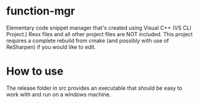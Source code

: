 # function-mgr 
Elementary code snippet manager that's created using Visual C++ (VS CLI Project.) 
Resx files and all other project files are NOT included. This project requires a complete rebuild from cmake (and possibly with use of ReSharpen) if you would like to edit. 

# How to use
The release folder in src provides an executable that should be easy to work with and run on a windows machine. 
